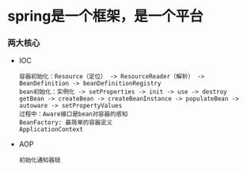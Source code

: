 # spring是一个框架，是一个平台
### **两大核心**
- IOC
    ```
    容器初始化：Resource（定位） -> ResourceReader（解析） -> BeanDefinition -> beanDefinitionRegistry
    bean初始化：实例化 -> setProperties -> init -> use -> destroy
    getBean -> createBean -> createBeanInstance -> populateBean -> autoware -> setPropertyValues
    过程中：Aware接口是bean对容器的感知
    BeanFactory: 最简单的容器定义
    ApplicationContext
    ```
- AOP
    ```
    初始化通知器链
    ```